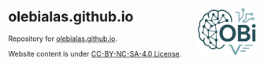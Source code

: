 # olebialas.github.io <img src="assets/images/logo.png" align="right" width="120" />

Repository for [olebialas.github.io](https://olebialas.github.io).

Website content is under [CC-BY-NC-SA-4.0 License](https://creativecommons.org/licenses/by-nc-sa/4.0/).
